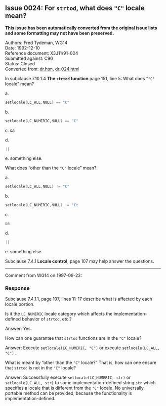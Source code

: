 ## Issue 0024: For `strtod`, what does `"C"` locale mean?

**This issue has been automatically converted from the original issue lists and some formatting may not have been preserved.**

Authors: Fred Tydeman, WG14  
Date: 1992-12-10  
Reference document: X3J11/91-004  
Submitted against: C90  
Status: Closed  
Converted from: [dr.htm](https://www.open-std.org/jtc1/sc22/wg14/www/docs/dr.htm), [dr_024.html](https://www.open-std.org/jtc1/sc22/wg14/www/docs/dr_024.html)

In subclause 7.10.1.4 **The `strtod` function** page 151, line 5: What does
“`"C"` locale” mean?

a.

```c
setlocale(LC_ALL,NULL) == "C"
```

b.

```c
setlocale(LC_NUMERIC,NULL) == "C"
```

c. `&&`

d.

```c
||
```

e. something else.

What does “other than the `"C"` locale” mean?

a.

```c
setlocale(LC_ALL,NULL) != "C"
```

b.

```c
setlocale(LC_NUMERIC,NULL) != "Ct
```

c.

```c
&&
```

d.

```c
||
```

e. something else.

Subclause 7.4.1 **Locale control**, page 107 may help answer the questions.

---

Comment from WG14 on 1997-09-23:

### Response

Subclause 7.4.1.1, page 107, lines 11-17 describe what is affected by each
locale portion.

Is it the `LC_NUMERIC` locale category which affects the implementation-defined
behavior of `strtod`, etc.?

Answer: Yes.

How can one guarantee that `strtod` functions are in the `"C"` locale?

Answer: Execute `setlocale(LC_NUMERIC, "C")` or execute `setlocale(LC_ALL, "C")`
.

What is meant by “other than the `"C"` locale?” That is, how can one ensure that
`strtod` is not in the `"C"` locale?

Answer: Successfully execute `setlocale(LC_NUMERIC, str)` or `setlocale(LC_ALL,
str)` to some implementation-defined string `str` which specifies a locale that
is different from the `"C"` locale. No universally portable method can be
provided, because the functionality is implementation-defined.
